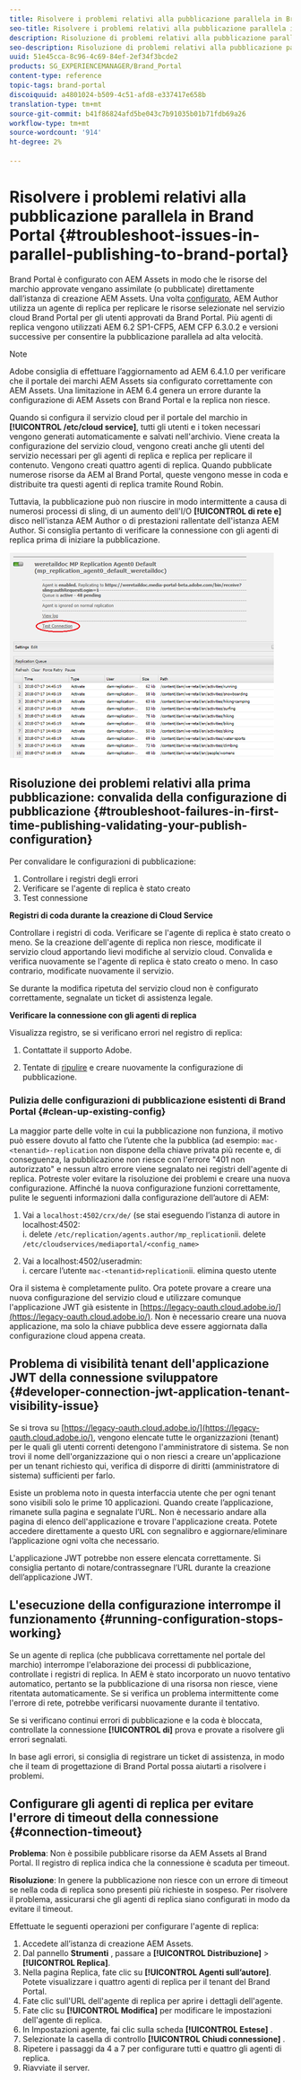 ```yaml
---
title: Risolvere i problemi relativi alla pubblicazione parallela in Brand Portal
seo-title: Risolvere i problemi relativi alla pubblicazione parallela in Brand Portal
description: Risoluzione di problemi relativi alla pubblicazione parallela.
seo-description: Risoluzione di problemi relativi alla pubblicazione parallela.
uuid: 51e45cca-8c96-4c69-84ef-2ef34f3bcde2
products: SG_EXPERIENCEMANAGER/Brand_Portal
content-type: reference
topic-tags: brand-portal
discoiquuid: a4801024-b509-4c51-afd8-e337417e658b
translation-type: tm+mt
source-git-commit: b41f86824afd5be043c7b91035b01b71fdb69a26
workflow-type: tm+mt
source-wordcount: '914'
ht-degree: 2%

---
```



# Risolvere i problemi relativi alla pubblicazione parallela in Brand Portal {#troubleshoot-issues-in-parallel-publishing-to-brand-portal}

Brand Portal è configurato con AEM Assets in modo che le risorse del marchio approvate vengano assimilate (o pubblicate) direttamente dall’istanza di creazione AEM Assets. Una volta [configurato](../using/configure-aem-assets-with-brand-portal.md), AEM Author utilizza un agente di replica per replicare le risorse selezionate nel servizio cloud Brand Portal per gli utenti approvati da Brand Portal. Più agenti di replica vengono utilizzati AEM 6.2 SP1-CFP5, AEM CFP 6.3.0.2 e versioni successive per consentire la pubblicazione parallela ad alta velocità.

>[!NOTE]
>
>Adobe consiglia di effettuare l’aggiornamento ad AEM 6.4.1.0 per verificare che il portale dei marchi AEM Assets sia configurato correttamente con AEM Assets. Una limitazione in AEM 6.4 genera un errore durante la configurazione di AEM Assets con Brand Portal e la replica non riesce.

Quando si configura il servizio cloud per il portale del marchio in **[!UICONTROL /etc/cloud service]**, tutti gli utenti e i token necessari vengono generati automaticamente e salvati nell&#39;archivio. Viene creata la configurazione del servizio cloud, vengono creati anche gli utenti del servizio necessari per gli agenti di replica e replica per replicare il contenuto. Vengono creati quattro agenti di replica. Quando pubblicate numerose risorse da AEM al Brand Portal, queste vengono messe in coda e distribuite tra questi agenti di replica tramite Round Robin.

Tuttavia, la pubblicazione può non riuscire in modo intermittente a causa di numerosi processi di sling, di un aumento dell&#39;I/O **[!UICONTROL di rete e]** disco nell&#39;istanza AEM Author o di prestazioni rallentate dell&#39;istanza AEM Author. Si consiglia pertanto di verificare la connessione con gli agenti di replica prima di iniziare la pubblicazione.

![](assets/test-connection.png)

## Risoluzione dei problemi relativi alla prima pubblicazione: convalida della configurazione di pubblicazione {#troubleshoot-failures-in-first-time-publishing-validating-your-publish-configuration}

Per convalidare le configurazioni di pubblicazione:

1. Controllare i registri degli errori
1. Verificare se l&#39;agente di replica è stato creato
1. Test connessione

**Registri di coda durante la creazione di Cloud Service**

Controllare i registri di coda. Verificare se l&#39;agente di replica è stato creato o meno. Se la creazione dell&#39;agente di replica non riesce, modificate il servizio cloud apportando lievi modifiche al servizio cloud. Convalida e verifica nuovamente se l&#39;agente di replica è stato creato o meno. In caso contrario, modificate nuovamente il servizio.

Se durante la modifica ripetuta del servizio cloud non è configurato correttamente, segnalate un ticket di assistenza legale.

**Verificare la connessione con gli agenti di replica**

Visualizza registro, se si verificano errori nel registro di replica:

1. Contattate il supporto Adobe.

1. Tentate di [ripulire](../using/troubleshoot-parallel-publishing.md#clean-up-existing-config) e creare nuovamente la configurazione di pubblicazione.

<!--
Comment Type: remark
Last Modified By: Mini Gulati (mgulati)
Last Modified Date: 2018-06-21T22:56:21.256-0400
<p>?? check and compare public key. At times public key is different</p>
<p>?? another thing to check in /useradmin</p>
-->

### Pulizia delle configurazioni di pubblicazione esistenti di Brand Portal {#clean-up-existing-config}

La maggior parte delle volte in cui la pubblicazione non funziona, il motivo può essere dovuto al fatto che l’utente che la pubblica (ad esempio: `mac-<tenantid>-replication` non dispone della chiave privata più recente e, di conseguenza, la pubblicazione non riesce con l&#39;errore &quot;401 non autorizzato&quot; e nessun altro errore viene segnalato nei registri dell&#39;agente di replica. Potreste voler evitare la risoluzione dei problemi e creare una nuova configurazione. Affinché la nuova configurazione funzioni correttamente, pulite le seguenti informazioni dalla configurazione dell’autore di AEM:

1. Vai a `localhost:4502/crx/de/` (se stai eseguendo l’istanza di autore in localhost:4502:\
   i. delete `/etc/replication/agents.author/mp_replication`ii. delete 
`/etc/cloudservices/mediaportal/<config_name>`

1. Vai a localhost:4502/useradmin:\
   i. cercare l’utente `mac-<tenantid>replication`ii. elimina questo utente

Ora il sistema è completamente pulito. Ora potete provare a creare una nuova configurazione del servizio cloud e utilizzare comunque l&#39;applicazione JWT già esistente in [https://legacy-oauth.cloud.adobe.io/](https://legacy-oauth.cloud.adobe.io/). Non è necessario creare una nuova applicazione, ma solo la chiave pubblica deve essere aggiornata dalla configurazione cloud appena creata.

## Problema di visibilità tenant dell&#39;applicazione JWT della connessione sviluppatore {#developer-connection-jwt-application-tenant-visibility-issue}

Se si trova su [https://legacy-oauth.cloud.adobe.io/](https://legacy-oauth.cloud.adobe.io/), vengono elencate tutte le organizzazioni (tenant) per le quali gli utenti correnti detengono l&#39;amministratore di sistema. Se non trovi il nome dell&#39;organizzazione qui o non riesci a creare un&#39;applicazione per un tenant richiesto qui, verifica di disporre di diritti (amministratore di sistema) sufficienti per farlo.

Esiste un problema noto in questa interfaccia utente che per ogni tenant sono visibili solo le prime 10 applicazioni. Quando create l’applicazione, rimanete sulla pagina e segnalate l’URL. Non è necessario andare alla pagina di elenco dell&#39;applicazione e trovare l&#39;applicazione creata. Potete accedere direttamente a questo URL con segnalibro e aggiornare/eliminare l’applicazione ogni volta che necessario.

L&#39;applicazione JWT potrebbe non essere elencata correttamente. Si consiglia pertanto di notare/contrassegnare l’URL durante la creazione dell’applicazione JWT.

## L&#39;esecuzione della configurazione interrompe il funzionamento {#running-configuration-stops-working}

<!--
Comment Type: draft

<p>If the running configuration stops working, either of the following two possibilities
<g class="gr_ gr_15 gr-alert gr_gramm gr_inline_cards gr_run_anim Grammar multiReplace" data-gr-id="15" id="15" style="font-size: 12px;">
are
</g> there:</p>
<p>1.
<g class="gr_ gr_14 gr-alert gr_gramm gr_inline_cards gr_run_anim Grammar only-ins doubleReplace replaceWithoutSep" data-gr-id="14" id="14">
Connection
</g> has failed, or</p>
<p>2. Publish has failed with permission to dam-replication-service denied, while connection has passed </p>
<p>If the connection has failed [1], the
<g class="gr_ gr_10 gr-alert gr_spell gr_inline_cards gr_run_anim ContextualSpelling ins-del multiReplace" data-gr-id="10" id="10">
fail safe
</g> way to fix it is to <a href="../using/troubleshoot-parallel-publishing.md#main-pars-header-1664955658">clean up</a> the existing Brand Portal publish configuration and recreate a publish configuration. </p>
<p>However, if the
<g class="gr_ gr_18 gr-alert gr_spell gr_inline_cards gr_run_anim ContextualSpelling" data-gr-id="18" id="18">
publish
</g> has failed with
<g class="gr_ gr_16 gr-alert gr_gramm gr_inline_cards gr_run_anim Grammar only-ins doubleReplace replaceWithoutSep" data-gr-id="16" id="16">
permission
</g> denied to dam-replication-service, raise a support ticket.</p>
-->

Se un agente di replica (che pubblicava correttamente nel portale del marchio) interrompe l&#39;elaborazione dei processi di pubblicazione, controllate i registri di replica. In AEM è stato incorporato un nuovo tentativo automatico, pertanto se la pubblicazione di una risorsa non riesce, viene ritentata automaticamente. Se si verifica un problema intermittente come l&#39;errore di rete, potrebbe verificarsi nuovamente durante il tentativo.

Se si verificano continui errori di pubblicazione e la coda è bloccata, controllate la connessione **[!UICONTROL di]** prova e provate a risolvere gli errori segnalati.

In base agli errori, si consiglia di registrare un ticket di assistenza, in modo che il team di progettazione di Brand Portal possa aiutarti a risolvere i problemi.


## Configurare gli agenti di replica per evitare l&#39;errore di timeout della connessione {#connection-timeout}

**Problema**: Non è possibile pubblicare risorse da AEM Assets al Brand Portal. Il registro di replica indica che la connessione è scaduta per timeout.

**Risoluzione**: In genere la pubblicazione non riesce con un errore di timeout se nella coda di replica sono presenti più richieste in sospeso. Per risolvere il problema, assicurarsi che gli agenti di replica siano configurati in modo da evitare il timeout.

Effettuate le seguenti operazioni per configurare l&#39;agente di replica:
1. Accedete all’istanza di creazione AEM Assets.
1. Dal pannello **Strumenti** , passare a **[!UICONTROL Distribuzione]** > **[!UICONTROL Replica]**.
1. Nella pagina Replica, fate clic su **[!UICONTROL Agenti sull’autore]**. Potete visualizzare i quattro agenti di replica per il tenant del Brand Portal.
1. Fate clic sull&#39;URL dell&#39;agente di replica per aprire i dettagli dell&#39;agente.
1. Fate clic su **[!UICONTROL Modifica]** per modificare le impostazioni dell&#39;agente di replica.
1. In Impostazioni agente, fai clic sulla scheda **[!UICONTROL Estese]** .
1. Selezionate la casella di controllo **[!UICONTROL Chiudi connessione]** .
1. Ripetere i passaggi da 4 a 7 per configurare tutti e quattro gli agenti di replica.
1. Riavviate il server.